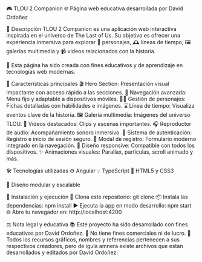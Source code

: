 🎮 TLOU 2 Companion
🌐 Página web educativa desarrollada por David Ordoñez

🧾 Descripción
TLOU 2 Companion es una aplicación web interactiva inspirada en el universo de The Last of Us. Su objetivo es ofrecer una experiencia inmersiva para explorar 👥 personajes, 🕰️ líneas de tiempo, 🖼️ galerías multimedia y 📹 videos relacionados con la historia.

🔧 Esta página ha sido creada con fines educativos y de aprendizaje en tecnologías web modernas.

🌟 Características principales
🎬 Hero Section: Presentación visual impactante con acceso rápido a las secciones.
📱 Navegación avanzada: Menú fijo y adaptable a dispositivos móviles.
🧍‍♂️ Gestión de personajes: Fichas detalladas con habilidades e imágenes.
⌛ Línea de tiempo: Visualiza eventos clave de la historia.
🖼️ Galería multimedia: Imágenes del universo TLOU.
🎥 Videos destacados: Clips y escenas importantes.
🎧 Reproductor de audio: Acompañamiento sonoro inmersivo.
🔐 Sistema de autenticación: Registro e inicio de sesión seguro.
📝 Modal de registro: Formulario moderno integrado en la navegación.
📱 Diseño responsive: Compatible con todos los dispositivos.
✨ Animaciones visuales: Parallax, partículas, scroll animado y más.


🛠️ Tecnologías utilizadas
⚙️ Angular
💡 TypeScript
🎨 HTML5 y CSS3

🧱 Diseño modular y escalable

🚀 Instalación y ejecución
🔁 Clona este repositorio:
git clone <URL-del-repositorio>
📦 Instala las dependencias:
npm install
▶️ Ejecuta la app en modo desarrollo:
npm start
🌐 Abre tu navegador en:
http://localhost:4200

⚖️ Nota legal y educativa
📚 Este proyecto ha sido desarrollado con fines educativos por David Ordoñez.
🚫 No tiene fines comerciales ni de lucro.
🎨 Todos los recursos gráficos, nombres y referencias pertenecen a sus respectivos creadores, pero de igula amnera existe archivos que estan desarrollados y editados por David Ordoñez.



